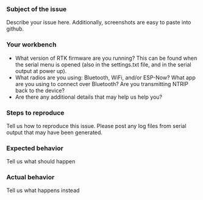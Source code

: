 ### Subject of the issue
Describe your issue here. Additionally, screenshots are easy to paste into github.

### Your workbench
- What version of RTK firmware are you running? This can be found when the serial menu is opened (also in the settings.txt file, and in the serial output at power up).
- What radios are you using: Bluetooth, WiFi, and/or ESP-Now? What app are you using to connect over Bluetooth? Are you transmitting NTRIP back to the device?
- Are there any additional details that may help us help you?

### Steps to reproduce
Tell us how to reproduce this issue. Please post any log files from serial output that may have been generated.

### Expected behavior
Tell us what should happen

### Actual behavior
Tell us what happens instead